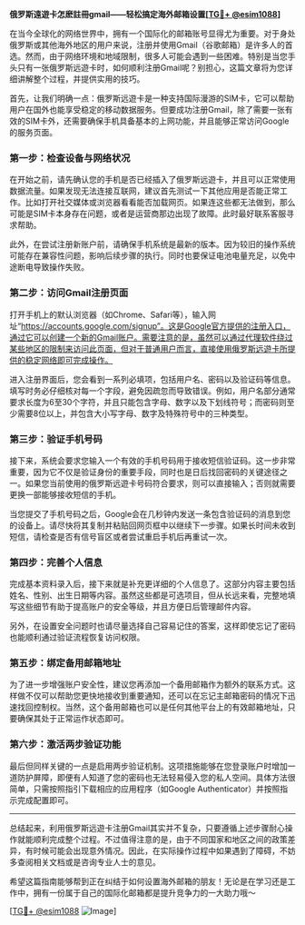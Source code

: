 **俄罗斯遠遊卡怎麽註冊gmail——轻松搞定海外邮箱设置[[TG💪+ @esim1088](https://t.me/s/esim1088)]**

在当今全球化的网络世界中，拥有一个国际化的邮箱账号显得尤为重要。对于身处俄罗斯或其他海外地区的用户来说，注册并使用Gmail（谷歌邮箱）是许多人的首选。然而，由于网络环境和地域限制，很多人可能会遇到一些困难。特别是当您手头只有一张俄罗斯远遊卡时，如何顺利注册Gmail呢？别担心，这篇文章将为您详细讲解整个过程，并提供实用的技巧。

首先，让我们明确一点：俄罗斯远遊卡是一种支持国际漫游的SIM卡，它可以帮助用户在国外也能享受稳定的移动数据服务。但要成功注册Gmail，除了需要一张有效的SIM卡外，还需要确保手机具备基本的上网功能，并且能够正常访问Google的服务页面。

### **第一步：检查设备与网络状况**
在开始之前，请先确认您的手机是否已经插入了俄罗斯远遊卡，并且可以正常使用数据流量。如果发现无法连接互联网，建议首先测试一下其他应用是否能正常工作。比如打开社交媒体或浏览器看看能否加载网页。如果连这些都无法做到，那么可能是SIM卡本身存在问题，或者是运营商那边出现了故障。此时最好联系客服寻求帮助。

此外，在尝试注册新账户前，请确保手机系统是最新的版本。因为较旧的操作系统可能存在兼容性问题，影响后续步骤的执行。同时也要保证电池电量充足，以免中途断电导致操作失败。

### **第二步：访问Gmail注册页面**
打开手机上的默认浏览器（如Chrome、Safari等），输入网址“https://accounts.google.com/signup”。这是Google官方提供的注册入口，通过它可以创建一个新的Gmail账户。需要注意的是，虽然可以通过代理软件绕过某些地区的限制来访问此页面，但对于普通用户而言，直接使用俄罗斯远遊卡所提供的稳定网络即可完成操作。

进入注册界面后，您会看到一系列必填项，包括用户名、密码以及验证码等信息。填写时务必仔细核对每一个字段，避免因疏忽而导致错误。例如，用户名部分通常要求长度为6至30个字符，并且只能包含字母、数字以及下划线符号；而密码则至少需要8位以上，并包含大小写字母、数字及特殊符号中的三种类型。

### **第三步：验证手机号码**
接下来，系统会要求您输入一个有效的手机号码用于接收短信验证码。这一步非常重要，因为它不仅是验证身份的重要手段，同时也是日后找回密码的关键途径之一。如果您当前使用的俄罗斯远遊卡号码符合要求，则可以直接输入；否则就需要更换一部能够接收短信的手机。

当您提交了手机号码之后，Google会在几秒钟内发送一条包含验证码的消息到您的设备上。请尽快将其复制并粘贴回网页框中以继续下一步骤。如果长时间未收到短信，请检查是否有信号盲区或者尝试重启手机后再重试一次。

### **第四步：完善个人信息**
完成基本资料录入后，接下来就是补充更详细的个人信息了。这部分内容主要包括姓名、性别、出生日期等内容。虽然这些都是可选项目，但从长远来看，完整地填写这些细节有助于提高账户的安全等级，并且方便日后管理邮件内容。

另外，在设置安全问题时也请尽量选择自己容易记住的答案，这样即使忘记了密码也能顺利通过验证流程恢复访问权限。

### **第五步：绑定备用邮箱地址**
为了进一步增强账户安全性，建议您再添加一个备用邮箱作为额外的联系方式。这样做不仅可以帮助您更快地接收到重要通知，还可以在忘记主邮箱密码的情况下迅速找回控制权。当然，这个备用邮箱也可以是任何其他平台上的有效邮箱地址，只要确保其处于正常运作状态即可。

### **第六步：激活两步验证功能**
最后但同样关键的一点是启用两步验证机制。这项措施能够在您登录账户时增加一道防护屏障，即便有人知道了您的密码也无法轻易侵入您的私人空间。具体方法很简单，只需按照指引下载相应的应用程序（如Google Authenticator）并按照指示完成配置即可。

---

总结起来，利用俄罗斯远遊卡注册Gmail其实并不复杂，只要遵循上述步骤耐心操作就能顺利完成整个过程。不过值得注意的是，由于不同国家和地区之间的政策差异，有时候可能会出现意外情况。因此，在实际操作过程中如果遇到了障碍，不妨多查阅相关文档或是咨询专业人士的意见。

希望这篇指南能够帮到正在纠结于如何设置海外邮箱的朋友！无论是在学习还是工作中，拥有一份属于自己的国际化邮箱都是提升竞争力的一大助力哦～ 

[[TG💪+ @esim1088](https://t.me/s/esim1088) ![Image](https://i.postimg.cc/4NQfJmqS/Snipaste-2025-05-13-00-14-12.png)]